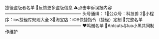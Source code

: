 捷径盗版者名单
📒反馈更多盗版信息
⚠️点击申诉误报内容
——————————————————
头号通缉：
1⃣️公众号：科技兽
2⃣️小程序：ios捷径库规则大全
3⃣️淘宝店：iOS快捷指令（捷径）定制
🧮完整名单
——————————————————
❤️鸣谢名单
🐜Antcuts与luo小黑共同制作维护